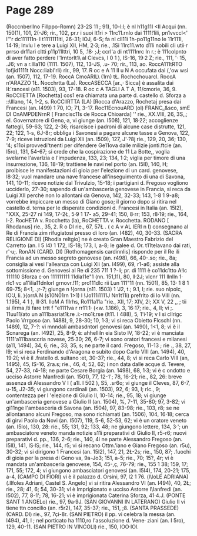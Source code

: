 # Page 289

(Roccnberllno Fillppo-Romn) 23-2S 11 ; 91), 10-l:l; è nl h11g11I <Il Acqui (nn. 150(1), 101, 2(-J6; rir., 102, pr.r i suoi lt1ri > 11rc11.rnlo dai 1111!1ili, pn1vvccl<' l'"r dc111111n· I t1111111ltl, 26-31; lOJ, 6-S; fa nl cll11i 1h-po11g11no le 11r111I, 14·19; lnvlu l e tere a Luigi XII, HM, 2·3; rie., .1Si 11rc11.wto d11i nobili cli utii·r prrso dr11ari cltti p11p11lttri, 10 5, .18· ;J; ccrl'a di nt1111nrc In r.; è 111colpnto di aver fatto perdere l'1rntorlt1\ al Clevcs, I 0 1 ), IS-16, 19·2 Z; rie., 111, '· 15, .J6; vn a r.llla110 (1111. 1507), 112, 13-JS, .u- 70; rir., 113, ao. RoccA111tRTO !ofjid1111t Nocc:liabl'rli) rlr., 99, 17. R oc e A 11 Il u N A occufata dai (,'ow wsi (an. 1507), 112, 17-19. RoccA CmoARIL\ (1rn) tŁ. Rochcchouarcl. RoccA n'ARAZZO 1Ł. Nocchrtta (La). RoccASECCA [ar.,· Sicca] è assalita dai IŁ'rancesi (a11. 1503), 93, 17-18. R oc c A TAGLI A T A, 11/cmorie, 36, 9. RoCCllETTA [Rochetta] cos1 era chiamata una parte d. castello d. Sforza a ::\Illano, 14, 1-2, s. RoCCllRTTA (LA) [Rocca d'Arazzo, Rochetaj presa dai Francesi (an. I499) 1 70, IO; 71, 3-17. Roc11EcnouARD (oI) FRANC_&sco, smE DI CnAMPDENrnR [ Francisc11s de Rocca Chioarda] '' rie., XX.VIII, 26, 3S,,; el. Governatore di Geno,·a, vi giunge (an. I508), 121, 18·22; accoglienze fattegli, 59-63; 122, 2-36; risarcisce i padroni di alcune case distrutte, 121, 22; 122, 1-s, 6J-8r; obbliga i Savonesi a pagare alcune tasse a Genova, 122, 7-9; riceve istruzioni da Luigi Xli (an. I509), 127, J'·?8j rie., 129, 20, 36; 130, '4; s11oi provvedi'tnenti per difendere Ge11ova dalle milizie jonti.ftcie (an. I5ro), 131, 54-67; si crede che la cospirazione de 11 La Botte,, voglia svelarne l'avarlzia e l'impudenza, 133, 23; 134, 1·2; viglia per timore di una insurrezione, 136, 18-19; trattiene le navi nel porto (an. I5II), 140, H; proibisce le manifestazioni di gioia per l'elezione di un card. genovese, l8·32; vuol mandare una nave francese all'inseguimento di una di Savona, 141, 10-11; riceve notizie dal Trivulzio, 15-18; i partigiani d. Fregoso vogliono ucciderlo, 27-30; sapendo di un'ambasceria genovese in Francia, si reca da Luigi XII perchè non lo allontani da Genova, 142, 32-33; 143, 1-8 1 9-a8; vorrebbe impiccare un messo di Giano goso; il giorno dopo si ritira nel castello d. terna per le disperate condizioni d. Francesi in Italia (an. 15I2), "XXX, 25-27 ni 149, 17-2Ł, 5·9 1 17- a5, 29-41; 150, 8·rr; 153, r8·19; rie., 164, l-2. RocHETA v. Rocchetta (la), RoCHETTA v. Rocchetta. RODANO [ Rhodanus] rie., 35, 2. R o DI rie., 67, 57Ł . ( c A v AL IERI n I) consegnano al Re di Francia zim rifugiatosi presso di loro (an. I482), 40, 30-33. (SACRA RELIGIONE DI) [Rhodia reltgio] ne è creato Gran Maestro Fabrizio del Carretto (an. I 5 I4) 1 172, IS-18; 173, I, a-8; le galee d. Or. t11telavano dai rati, r'·u;. RonAN (CARD. DI) [Rothomagensis cardinnlis] risponde per il Re ili Francia ad un messo segreto genovese (an. r498), 66, 40-.so; rie., 8a; consiglia ai vesi l'alleanza con Luigi Xli (an. I499), 69, r1-a6; assiste alla sottomissione d. Genovesi al Re di 235 711 1 ?-li; pr. di 1111 è co11dc1tto A!lc 111110 Sforza c·on 111111111 11dla11e"1 (nn. 151,11), 80, ll·2J; vlcnr 111 llnlln 1· rlc1·vc a11ilia11dnlorl grnovr.!11; pro111dlc rii Lun 111"11 (nn. 1501), 85, 13· 1 8 1 69-75; 8<1, .;r-7; giunge n !{orna (n11. 1503) 1 'J2, t.; 9.1, I; rie. suo nlpolc, IO'J, li. ){orrA N (s10N01rn 1>1) I !Jo111i1111J Nn1t11i) prefrlto di lo VIII (nn. 1.195), 4 1 ), lll·31. lloM A fllrhs, Ro111a11a "rie., XII, 17; XIV, 2l; XX V, 22 ,, ; tii si /irma /ti fare trtt f "e1111va r rr11:1· (<w. 1.186), 3, 16·17; rie., 4, Il; vi ;. 11uu11/ato un a111basriat1Łre .i:-rno1Łrse (lt11. I 488), 5, 1'i·19; v I si cllrigc Paolo Vrrgoso (an. 1488), 9, 28-30; 10, 1·3; vi si reca Obietto Flcschl (nn. 1489), 12, 7-?: vi mnndali ambasdntorl genovesi (an. 1490), 1<1, 8; vi è il Scnarega (an. I492), 25, 8-9; è: ahhelliln eia Sisto IV, 18-22; vi è manciata 1111'a111basccria novese, 25·30; 26, 6-7; vi sono oratori francesi e milanesi (a11, 1494), 34, 6; rie., 33; 35, s; ne parte il card. Fregoso, 11-13 ; rie ., 38, 27, l9; vi si reca Ferdinando d'Aragona e subito dopo Carlo VIII (an. 1494), 40, 19·2(; vi è il .fratello d. sultano :et, 30-37; rie., 44, 8; vi si reca Carlo VIII (an, 1495), 45, IS-16, 2ra.s; rie., 46, 4; 52, 62; i non data dalle acque d. Tevere, 54, 27-33, r4-18; ne parte Cesare Borgia (an. 1498), 68, 1·3; vi è c ondotto e ucciso Astorre Manfredi (an. 1501), 77, 12-1'; 78, 16-21; rie., 82, 26: breve assenza di Alessandro V I ( a1l. I 502 ), S5, .sr6o; vi giunge il Cleves, 87, 6-7, u-15, J2-35; vi giungono cardinali (an. 1503), 92, 6; 93, I; rlc., 9; contentezza per I 'elezione di Giulio II, 10-14; rie., 95, 18; vi giunge un'ambasceria genovese a Giulio II (an. 1504), %, 7-11, 35-80; 97, 3-82; vi gi11nge l'ambasceria di Savona (an. I504), 97, 83-98; rie., 103, r8; se ne allontanano alcuni Fregoso, ma sono richiamati (an. 1506), 104, 16·18; cerca di girvi Paolo da Novi (an. I507), 119, 5-6, 52-53, 62; vi è un oratore veneto (an. I5Io), 130, 28: rie., 55; 131, 92; 133, 48; ne giungono lettere, 134, 3·'; un ambasciatore veneto manda notizie s11i preparativi di Giulio II, r5-r6; nuovi preparativi d. pp., 136, 2-6; rie., 140, 4i ne parte Alessandro Fregoso (an. I5II), 141, IS·IS; rie., 144, r5; vi si recano Ottm.'iano e Giano Fregoso (an. r5u), 30-32; vi si dirigono 1 Francesi (an. 15I2), 147, 21, 2Ł-2s; rie., 150, 87; .fuochi di gioia per la presa di Geno·va, 9a-Jo3; 151, a-5; rie., 70; 15?, 4r; vi è mandata un'ambasceria genovese, 154, 45-,ç, 76-79; rie., 155 1 38; 159, 17; 171, 55; 172, 4; vi giungono ambasciatori genovesi (an. I5I4), 174, 20-21; 175, a-4, (CAMPO DI FIORI) vi è il palazzo d. Orsini, 97, I2 1 76. (l\loLE ADRIANA) (.llfoles Adriani, Castel S. Angelo] vi si ritira Alessandro VI (an. I494), 40, 2Ł; rie., 28; 41, 6; 54, 30-31; vl è Imprigionato e ucciso Astorre l\Ianfredi (an. I502), 77, 8-1'; 78, 16-21; vi è imprigionata Caterina Sforza, 41·4.J. (PONTE SANT 1 ANGELo) rie., 97, 9a·9J. (SAN GIOVANNI IN LATERANO) Giulio Il vi tiene ttn concilio (an. r5r2), 147, 35-37; rie., 151, ;8. (SANTA PRASSEDE) (CARD. DI) rie., 97, 7çi-8r. (SAN PIETRO) il pp. vi celebra la messa (an. I494), 41, l ; nel porticato ha 1110,ro l'assoluzione d. Vene· ziani (an. I 5ro), 129, 40-11. (SAN PIETRO IN VINCOLI) rie., 150, lOO·IOl.